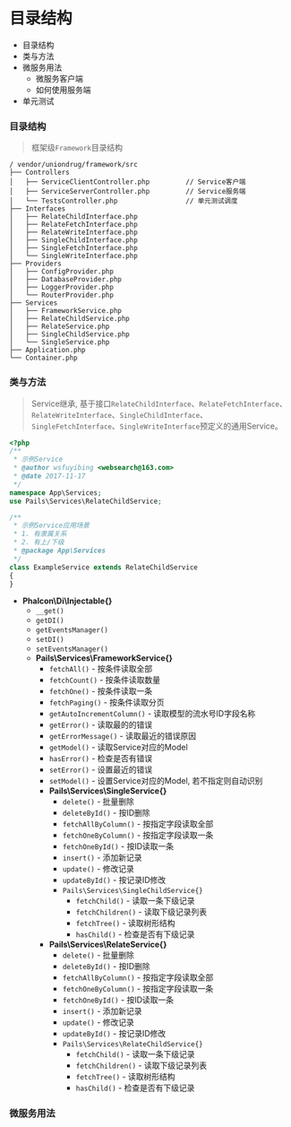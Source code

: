 # 目录结构

* 目录结构
* 类与方法
* 微服务用法
    * 微服务客户端
    * 如何使用服务端
* 单元测试


### 目录结构

> 框架级`Framework`目录结构

```text
/ vendor/uniondrug/framework/src
├── Controllers
│   ├── ServiceClientController.php         // Service客户端
│   ├── ServiceServerController.php         // Service服务端
│   └── TestsController.php                 // 单元测试调度
├── Interfaces
│   ├── RelateChildInterface.php
│   ├── RelateFetchInterface.php
│   ├── RelateWriteInterface.php
│   ├── SingleChildInterface.php
│   ├── SingleFetchInterface.php
│   └── SingleWriteInterface.php
├── Providers
│   ├── ConfigProvider.php
│   ├── DatabaseProvider.php
│   ├── LoggerProvider.php
│   └── RouterProvider.php
├── Services
│   ├── FrameworkService.php
│   ├── RelateChildService.php
│   ├── RelateService.php
│   ├── SingleChildService.php
│   └── SingleService.php
├── Application.php
└── Container.php
```


### 类与方法

> Service继承, 基于接口`RelateChildInterface`、`RelateFetchInterface`、`RelateWriteInterface`、`SingleChildInterface`、`SingleFetchInterface`、`SingleWriteInterface`预定义的通用Service。

```php
<?php
/**
 * 示例Service
 * @author wsfuyibing <websearch@163.com>
 * @date 2017-11-17
 */
namespace App\Services;
use Pails\Services\RelateChildService;

/**
 * 示例Service应用场景
 * 1. 有隶属关系
 * 2. 有上/下级
 * @package App\Services
 */
class ExampleService extends RelateChildService
{
}
```

* **Phalcon\Di\Injectable{}**
    * `__get()`
    * `getDI()`
    * `getEventsManager()`
    * `setDI()`
    * `setEventsManager()`
    * **Pails\Services\FrameworkService{}**
        * `fetchAll()` - 按条件读取全部
        * `fetchCount()` - 按条件读取数量
        * `fetchOne()` - 按条件读取一条
        * `fetchPaging()` - 按条件读取分页
        * `getAutoIncrementColumn()` - 读取模型的流水号ID字段名称
        * `getError()` - 读取最的的错误
        * `getErrorMessage()` - 读取最近的错误原因
        * `getModel()` - 读取Service对应的Model
        * `hasError()` - 检查是否有错误
        * `setError()` - 设置最近的错误
        * `setModel()` - 设置Service对应的Model, 若不指定则自动识别
        * **Pails\Services\SingleService{}**
            * `delete()` - 批量删除
            * `deleteById()` - 按ID删除
            * `fetchAllByColumn()` - 按指定字段读取全部
            * `fetchOneByColumn()` - 按指定字段读取一条
            * `fetchOneById()` - 按ID读取一条
            * `insert()` - 添加新记录
            * `update()` - 修改记录
            * `updateById()` - 按记录ID修改
            * `Pails\Services\SingleChildService{}`
                * `fetchChild()` - 读取一条下级记录
                * `fetchChildren()` - 读取下级记录列表
                * `fetchTree()` - 读取树形结构
                * `hasChild()` - 检查是否有下级记录
        * **Pails\Services\RelateService{}**
            * `delete()` - 批量删除
            * `deleteById()` - 按ID删除
            * `fetchAllByColumn()` - 按指定字段读取全部
            * `fetchOneByColumn()` - 按指定字段读取一条
            * `fetchOneById()` - 按ID读取一条
            * `insert()` - 添加新记录
            * `update()` - 修改记录
            * `updateById()` - 按记录ID修改
            * `Pails\Services\RelateChildService{}`
                * `fetchChild()` - 读取一条下级记录
                * `fetchChildren()` - 读取下级记录列表
                * `fetchTree()` - 读取树形结构
                * `hasChild()` - 检查是否有下级记录


### 微服务用法

